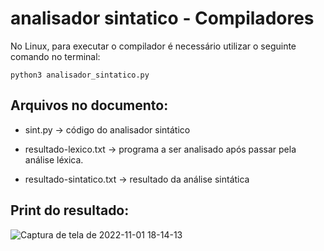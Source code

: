 # analisador sintatico - Compiladores 

No Linux, para executar o compilador é necessário utilizar o seguinte comando no terminal: 
 
    python3 analisador_sintatico.py

 ## Arquivos no documento:

 - sint.py -> código do analisador sintático

 - resultado-lexico.txt -> programa a ser analisado após passar pela análise léxica.

 - resultado-sintatico.txt -> resultado da análise sintática

 ## Print do resultado: 
 ![Captura de tela de 2022-11-01 18-14-13](https://user-images.githubusercontent.com/78085627/199342888-e2727815-d0fc-4285-b1e6-de9dae217f2c.png)
